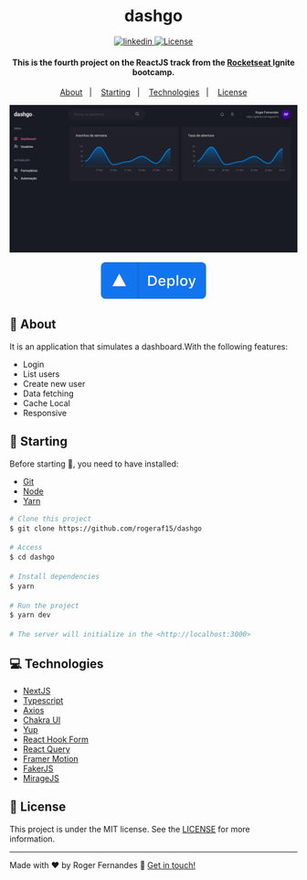   <h1 align="center">
    dashgo
</h1>

<p align="center">
  <a href="https://www.linkedin.com/in/roger-fernandes-1488841b9/">
    <img alt="linkedin" src="https://img.shields.io/badge/-Roger%20Fernandes-8257E6?style=flat&logo=Linkedin&logoColor=white">
  </a>

  <a href="./LICENSE">
    <img  alt="License" src="https://img.shields.io/badge/license-MIT-8257E6">
  </a>
</p>

<h4 align="center">
  This is the fourth project on the ReactJS track from the <a href="https://github.com/Rocketseat/">Rocketseat </a> Ignite bootcamp.
</h4>


<p align="center">
  <a href="#ledger-about">About</a>&nbsp;&nbsp;&nbsp;|&nbsp;&nbsp;&nbsp;
  <a href="#running-starting">Starting</a>&nbsp;&nbsp;&nbsp;|&nbsp;&nbsp;&nbsp;
  <a href="#computer-technologies">Technologies</a>&nbsp;&nbsp;&nbsp;|&nbsp;&nbsp;&nbsp;
  <a href="#memo-license">License</a>
</p>

![App Screenshot](./dashgo.png)

<p align="center">
  <a href="https://dashgo-six.vercel.app/" target="_blank">
    <img alt="Demo on Vercel" src="./deploy.svg">
  </a>
</p>

## :ledger: About
It is an application that simulates a dashboard.With the following features:

- Login
- List users
- Create new user
- Data fetching
- Cache Local
- Responsive


## :running: Starting

Before starting :checkered_flag:, you need to have installed:
- [Git](https://git-scm.com)
- [Node](https://nodejs.org/en/)
- [Yarn](https://classic.yarnpkg.com/en/)

```bash
# Clone this project
$ git clone https://github.com/rogeraf15/dashgo

# Access
$ cd dashgo

# Install dependencies
$ yarn

# Run the project
$ yarn dev

# The server will initialize in the <http://localhost:3000>
```

## :computer: Technologies

- [NextJS](https://nextjs.org/)
- [Typescript](https://www.typescriptlang.org/)
- [Axios](https://axios-http.com/)
- [Chakra UI](https://chakra-ui.com/)
- [Yup](https://github.com/jquense/yup)
- [React Hook Form](https://react-hook-form.com/)
- [React Query](https://react-query.tanstack.com)
- [Framer Motion](https://www.framer.com/motion/)
- [FakerJS](https://github.com/FotoVerite/Faker.js)
- [MirageJS](https://miragejs.com/)


## :memo: License

This project is under the MIT license. See the [LICENSE](./LICENSE) for more information.

---

Made with ♥ by Roger Fernandes :wave: [Get in touch!](https://www.linkedin.com/in/roger-fernandes-1488841b9/)

